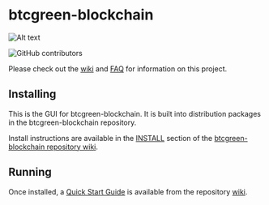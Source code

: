# btcgreen-blockchain
![Alt text](https://www.btcgreen.us/images/btcgreen_logo.svg)

![GitHub contributors](https://img.shields.io/github/contributors/BTCgreen-Network/btcgreen-blockchain?logo=GitHub)

Please check out the [wiki](https://github.com/BTCgreen-Network/btcgreen-blockchain/wiki)
and [FAQ](https://github.com/BTCgreen-Network/btcgreen-blockchain/wiki/FAQ) for
information on this project.

## Installing

This is the GUI for btcgreen-blockchain. It is built into distribution packages in the btcgreen-blockchain repository.

Install instructions are available in the
[INSTALL](https://github.com/BTCgreen-Network/btcgreen-blockchain/wiki/INSTALL)
section of the
[btcgreen-blockchain repository wiki](https://github.com/BTCgreen-Network/btcgreen-blockchain/wiki).

## Running

Once installed, a
[Quick Start Guide](https://github.com/BTCgreen-Network/btcgreen-blockchain/wiki/Quick-Start-Guide)
is available from the repository
[wiki](https://github.com/BTCgreen-Network/btcgreen-blockchain/wiki).

